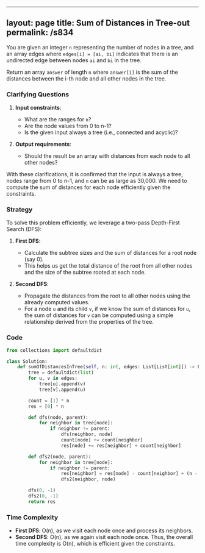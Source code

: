 
---
layout: page
title:  Sum of Distances in Tree-out
permalink: /s834
---
You are given an integer `n` representing the number of nodes in a tree, and an array edges where `edges[i] = [ai, bi]` indicates that there is an undirected edge between nodes `ai` and `bi` in the tree.

Return an array `answer` of length `n` where `answer[i]` is the sum of the distances between the i-th node and all other nodes in the tree.

### Clarifying Questions
1. **Input constraints**:
    - What are the ranges for `n`?
    - Are the node values from 0 to n-1?
    - Is the given input always a tree (i.e., connected and acyclic)?

2. **Output requirements**:
    - Should the result be an array with distances from each node to all other nodes?

With these clarifications, it is confirmed that the input is always a tree, nodes range from 0 to n-1, and `n` can be as large as 30,000. We need to compute the sum of distances for each node efficiently given the constraints.

### Strategy
To solve this problem efficiently, we leverage a two-pass Depth-First Search (DFS):
1. **First DFS**:
    - Calculate the subtree sizes and the sum of distances for a root node (say 0).
    - This helps us get the total distance of the root from all other nodes and the size of the subtree rooted at each node.
    
2. **Second DFS**:
    - Propagate the distances from the root to all other nodes using the already computed values.
    - For a node `u` and its child `v`, if we know the sum of distances for `u`, the sum of distances for `v` can be computed using a simple relationship derived from the properties of the tree.

### Code
```python
from collections import defaultdict

class Solution:
    def sumOfDistancesInTree(self, n: int, edges: List[List[int]]) -> List[int]:
        tree = defaultdict(list)
        for u, v in edges:
            tree[u].append(v)
            tree[v].append(u)

        count = [1] * n
        res = [0] * n

        def dfs(node, parent):
            for neighbor in tree[node]:
                if neighbor != parent:
                    dfs(neighbor, node)
                    count[node] += count[neighbor]
                    res[node] += res[neighbor] + count[neighbor]

        def dfs2(node, parent):
            for neighbor in tree[node]:
                if neighbor != parent:
                    res[neighbor] = res[node] - count[neighbor] + (n - count[neighbor])
                    dfs2(neighbor, node)

        dfs(0, -1)
        dfs2(0, -1)
        return res
```

### Time Complexity
- **First DFS**: O(n), as we visit each node once and process its neighbors.
- **Second DFS**: O(n), as we again visit each node once.
Thus, the overall time complexity is O(n), which is efficient given the constraints.